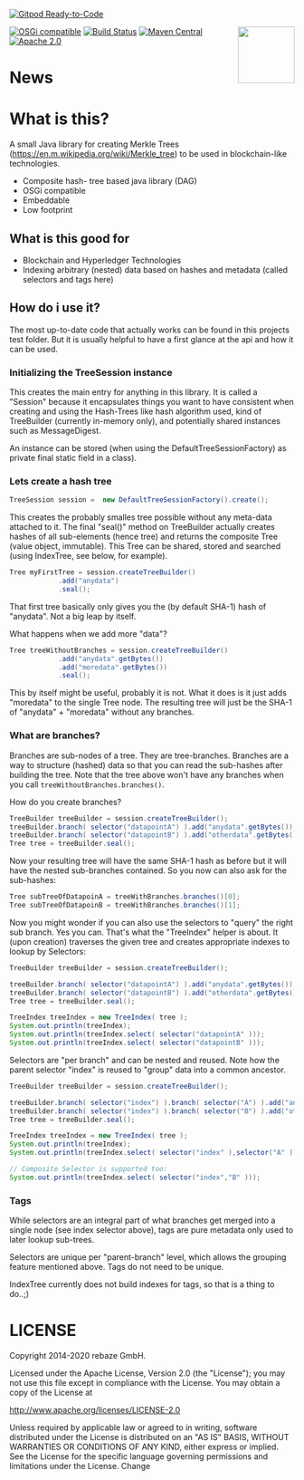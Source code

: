 [![Gitpod Ready-to-Code](https://img.shields.io/badge/Gitpod-Ready--to--Code-blue?logo=gitpod)](https://gitpod.io/#https://github.com/rebaze/integrity) 

[<img src="http://www.rebaze.com/assets/Rebaze_icon_colors_tbg.png" align="right" width="100">](http://rebaze.com)

[![OSGi compatible](https://img.shields.io/badge/OSGi-compatible-green.svg)](http://www.osgi.org)
[![Build Status](https://github.com/rebaze/integrity/workflows/cibuild/badge.svg)](https://github.com/rebaze/integrity/workflows/cibuild/)
[![Maven Central](https://maven-badges.herokuapp.com/maven-central/org.rebaze.integrity/org.rebaze.integrity.tree/badge.svg)](https://maven-badges.herokuapp.com/maven-central/org.rebaze.integrity/org.rebaze.integrity.tree)
[![Apache 2.0](https://img.shields.io/github/license/nebula-plugins/nebula-publishing-plugin.svg)](http://www.apache.org/licenses/LICENSE-2.0)

# News

# What is this?

A small Java library for creating Merkle Trees (https://en.m.wikipedia.org/wiki/Merkle_tree) to be used in blockchain-like technologies.

- Composite hash- tree based java library (DAG)
- OSGi compatible
- Embeddable
- Low footprint 

## What is this good for

- Blockchain and Hyperledger Technologies
- Indexing arbitrary (nested) data based on hashes and metadata (called selectors and tags here)

## How do i use it?

The most up-to-date code that actually works can be found in this projects test folder. 
But it is usually helpful to have a first glance at the api and how it can be used.

### Initializing the TreeSession instance

This creates the main entry for anything in this library. 
It is called a "Session" because it encapsulates things you want to have consistent
when creating and using the Hash-Trees like hash algorithm used, 
kind of TreeBuilder (currently in-memory only), and potentially shared instances
such as MessageDigest.

An instance can be stored (when using the DefaultTreeSessionFactory) as private final static field in a class).

### Lets create a hash tree

````java
TreeSession session =  new DefaultTreeSessionFactory().create();
````

This creates the probably smalles tree possible without any meta-data attached to it.
The final "seal()" method on TreeBuilder actually creates hashes of all sub-elements (hence tree)
and returns the composite Tree (value object, immutable).
This Tree can be shared, stored and searched (using IndexTree, see below, for example).

````java
Tree myFirstTree = session.createTreeBuilder()
            .add("anydata")
            .seal();
````

That first tree basically only gives you the (by default SHA-1) hash of "anydata". Not a big leap by itself.

What happens when we add more "data"?
````java
Tree treeWithoutBranches = session.createTreeBuilder()
            .add("anydata".getBytes())
            .add("moredata".getBytes())
            .seal();
````
This by itself might be useful, probably it is not. What it does is it just adds "moredata" to the single Tree node.
The resulting tree will just be the SHA-1 of "anydata" + "moredata" without any branches.

### What are branches?

Branches are sub-nodes of a tree. They are tree-branches. Branches are a way to structure (hashed) data so that 
you can read the sub-hashes after building the tree.
Note that the tree above won't have any branches when you call 
```treeWithoutBranches.branches()```.

How do you create branches?
````java
TreeBuilder treeBuilder = session.createTreeBuilder();
treeBuilder.branch( selector("datapointA") ).add("anydata".getBytes());
treeBuilder.branch( selector("datapointB") ).add("otherdata".getBytes());
Tree tree = treeBuilder.seal();
````
Now your resulting tree will have the same SHA-1 hash as before but it will have the nested sub-branches
contained. 
So you now can also ask for the sub-hashes:

````java
Tree subTreeOfDatapoinA = treeWithBranches.branches()[0];
Tree subTreeOfDatapoinB = treeWithBranches.branches()[1];

````
Now you might wonder if you can also use the selectors to "query" the right sub branch.
Yes you can. That's what the "TreeIndex" helper is about.
It (upon creation) traverses the given tree and creates appropriate indexes to lookup by Selectors:

````java
TreeBuilder treeBuilder = session.createTreeBuilder();

treeBuilder.branch( selector("datapointA") ).add("anydata".getBytes());
treeBuilder.branch( selector("datapointB") ).add("otherdata".getBytes());
Tree tree = treeBuilder.seal();

TreeIndex treeIndex = new TreeIndex( tree );
System.out.println(treeIndex);
System.out.println(treeIndex.select( selector("datapointA" )));
System.out.println(treeIndex.select( selector("datapointB" )));

````

Selectors are "per branch" and can be nested and reused.
Note how the parent selector "index" is reused to "group" data into a common ancestor.
````java
TreeBuilder treeBuilder = session.createTreeBuilder();

treeBuilder.branch( selector("index") ).branch( selector("A") ).add("anydata".getBytes());
treeBuilder.branch( selector("index") ).branch( selector("B") ).add("otherdata".getBytes());
Tree tree = treeBuilder.seal();

TreeIndex treeIndex = new TreeIndex( tree );
System.out.println(treeIndex);
System.out.println(treeIndex.select( selector("index" ),selector("A" )));

// Composite Selector is supported too:
System.out.println(treeIndex.select( selector("index","B" )));

````

### Tags
While selectors are an integral part of what branches get merged into a single node (see index selector above),
tags are pure metadata only used to later lookup sub-trees.

Selectors are unique per "parent-branch" level, which allows the grouping feature mentioned above.
Tags do not need to be unique.

IndexTree currently does not build indexes for tags, so that is a thing to do..;)

# LICENSE
Copyright 2014-2020 rebaze GmbH.

Licensed under the Apache License, Version 2.0 (the "License"); you may not use this file except in compliance with the License. You may obtain a copy of the License at

http://www.apache.org/licenses/LICENSE-2.0

Unless required by applicable law or agreed to in writing, software distributed under the License is distributed on an "AS IS" BASIS, WITHOUT WARRANTIES OR CONDITIONS OF ANY KIND, either express or implied. See the License for the specific language governing permissions and limitations under the License.
Change
